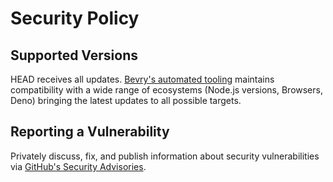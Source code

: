 # Security Policy

## Supported Versions

HEAD receives all updates. [Bevry's automated tooling](https://github.com/bevry/boundation) maintains compatibility with a wide range of ecosystems (Node.js versions, Browsers, Deno) bringing the latest updates to all possible targets.

## Reporting a Vulnerability

Privately discuss, fix, and publish information about security vulnerabilities via [GitHub's Security Advisories](https://github.com/bevry/start-of-week/security/advisories).
